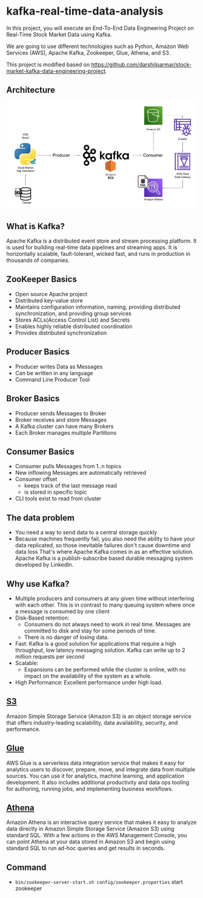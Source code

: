 # kafka-real-time-data-analysis

In this project, you will execute an End-To-End Data Engineering Project on Real-Time Stock Market Data using Kafka.

We are going to use different technologies such as Python, Amazon Web Services (AWS), Apache Kafka, Zookeeper, Glue,
Athena, and
S3.

This project is modified based on https://github.com/darshilparmar/stock-market-kafka-data-engineering-project.

## Architecture

![Architecture](Architecture.jpg)

## What is Kafka?

Apache Kafka is a distributed event store and stream processing platform. It is used for building real-time data
pipelines and streaming apps. It is horizontally scalable, fault-tolerant, wicked fast, and runs in production in
thousands of companies.

## ZooKeeper Basics

- Open source Apache project
- Distributed key-value store
- Maintains configuration information, naming, providing distributed synchronization, and providing group services
- Stores ACLs(Access Control List) and Secrets
- Enables highly reliable distributed coordination
- Provides distributed synchronization

## Producer Basics

- Producer writes Data as Messages
- Can be written in any language
- Command Line Producer Tool

## Broker Basics

- Producer sends Messages to Broker
- Broker receives and store Messages
- A Kafka cluster can have many Brokers
- Each Broker manages multiple Partitions

## Consumer Basics

- Consumer pulls Messages from 1..n topics
- New inflowing Messages are automatically retrieved
- Consumer offset
    - keeps track of the last message read
    - is stored in specific topic
- CLI tools exist to read from cluster

## The data problem

- You need a way to send data to a central storage quickly
- Because machines frequently fail, you also need the ability to have your data replicated, so those inevitable failures
  don't cause downtime and data loss
  That's where Apache Kafka comes in as an effective solution. Apache Kafka is a publish-subscribe based durable
  messaging system developed by LinkedIn.

## Why use Kafka?

- Multiple producers and consumers at any given time without interfering with each other. This is in contrast to many
  queuing system where once a message is consumed by one client
- Disk-Based retention:
    - Consumers do not always need to work in real time. Messages are committed to disk and stay for some periods of
      time.
    - There is no danger of losing data.
- Fast: Kafka is a good solution for applications that require a high throughput, low latency messaging solution. Kafka
  can write up to 2 million requests per second
- Scalable:
    - Expansions can be performed while the cluster is online, with no impact on the availability of the system as a
      whole.
- High Performance: Excellent performance under high load.

## [S3](https://docs.aws.amazon.com/AmazonS3/latest/userguide/Welcome.html)

Amazon Simple Storage Service (Amazon S3) is an object storage service that offers industry-leading scalability, data
availability, security, and performance.

## [Glue](https://docs.aws.amazon.com/glue/latest/dg/what-is-glue.html)

AWS Glue is a serverless data integration service that makes it easy for analytics users to discover, prepare, move, and
integrate data from multiple sources. You can use it for analytics, machine learning, and application development. It
also includes additional productivity and data ops tooling for authoring, running jobs, and implementing business
workflows.

## [Athena](https://docs.aws.amazon.com/athena/latest/ug/what-is.html)

Amazon Athena is an interactive query service that makes it easy to analyze data directly in Amazon Simple Storage
Service (Amazon S3) using standard SQL. With a few actions in the AWS Management Console, you can point Athena at your
data stored in Amazon S3 and begin using standard SQL to run ad-hoc queries and get results in seconds.

## Command

- `bin/zookeeper-server-start.sh config/zookeeper.properties` start zookeeper